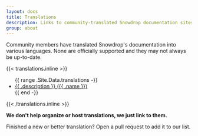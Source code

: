 ```yaml
---
layout: docs
title: Translations
description: Links to community-translated Snowdrop documentation sites.
group: about
---
```


Community members have translated Snowdrop's documentation into various languages. None are officially supported and they may not always be up-to-date.

{{< translations.inline >}}
<ul>
{{ range .Site.Data.translations -}}
  <li><a href="{{ .url }}" hreflang="{{ .code }}">{{ .description }} ({{ .name }})</a></li>
{{ end -}}
</ul>
{{< /translations.inline >}}

**We don't help organize or host translations, we just link to them.**

Finished a new or better translation? Open a pull request to add it to our list.
